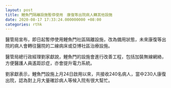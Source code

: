 ```yaml
---
layout: post
title: 鯉魚門隔離設施暫停使用　康復等出院病人轉其他設施
date: 2020-08-17 17:33:24.000000000 +08:00
categories: rthk
---
```


醫管局宣布，即日起暫停使用鯉魚門社區隔離設施，改為備用狀態，未來康復等出院的病人會轉往醫院的二線病床或亞博社區治療設施。

醫管局總行政經理劉家獻說，鯉魚門的設施會進行改善工程，包括加裝無線網絡，方便醫護人員遙距診症，亦會提升電力系統。

劉家獻表示，鯉魚門設施上月24日啟用以來，共接收240名病人，當中230人康復出院，認為對上月大量確診病人等候入院有很大幫忙。
